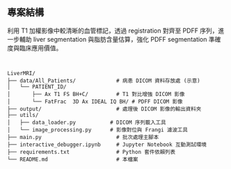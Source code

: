 ## 專案結構
利用 T1 加權影像中較清晰的血管標記，透過 registration 對齊至 PDFF 序列，進一步輔助 liver segmentation 與脂肪含量估算，強化 PDFF segmentation 準確度與臨床應用價值。
```text


LiverMRI/
├── data/All_Patients/             # 病患 DICOM 資料存放處 (示意)
│   └── PATIENT_ID/
│       ├── Ax T1 FS BH+C/         # T1 對比增強 DICOM 影像
│       └── FatFrac  3D Ax IDEAL IQ BH/ # PDFF DICOM 影像
├── output/                        # 處理後 DICOM 影像的輸出資料夾
├── utils/
│   ├── data_loader.py           # DICOM 序列載入工具
│   └── image_processing.py      # 影像對位與 Frangi 濾波工具
├── main.py                        # 批次處理主腳本
├── interactive_debugger.ipynb     # Jupyter Notebook 互動測試環境
├── requirements.txt               # Python 套件依賴列表
└── README.md                      # 本檔案
